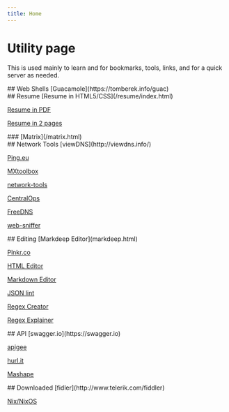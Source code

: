 ```yaml
---
title: Home
---
```



# Utility page
This is used mainly to learn and for bookmarks, tools, links, and for a quick server as needed.

<div>
<div>
## Web Shells
[Guacamole](https://tomberek.info/guac)

</div>
<div>
## Resume
[Resume in HTML5/CSS](/resume/index.html)

[Resume in PDF](/resume/BereknyeiResume.pdf)

[Resume in 2 pages](/resume/BereknyeiResume2pages.pdf)

</div>
<div>
### [Matrix](/matrix.html)
</div>
</div>


<div>
<div>
## Network Tools
[viewDNS](http://viewdns.info/)

[Ping.eu](http://ping.eu/)

[MXtoolbox](http://mxtoolbox.com)

[network-tools](http://network-tools.com//)

[CentralOps](http://centralops.net)

[FreeDNS](http://freedns.afraid.org)

[web-sniffer](http://web-sniffer.net)
</div>

<div>
## Editing
[Markdeep Editor](markdeep.html)

[Plnkr.co](https://embed.plnkr.co/)

[HTML Editor](http://mrdoob.com/projects/htmleditor/)

[Markdown Editor](https://jbt.github.io/markdown-editor)

[JSON lint](http://jsonlint.com/)

[Regex Creator](http://regex.inginf.units.it/)

[Regex Explainer](https://regex101.com/)
</div>
<div>
## API
[swagger.io](https://swagger.io)

[apigee](https://apigee.com/console/others)

[hurl.it](https://www.hurl.it/)

[Mashape](https://mashape.com/)
</div>

<div>
## Downloaded
[fidler](http://www.telerik.com/fiddler)

[Nix/NixOS](https://nixos.org)
</div>
</div>
